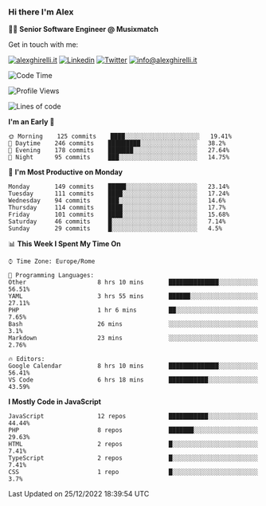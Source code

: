 ### Hi there I'm Alex

👨‍💻 __Senior Software Engineer @ Musixmatch__

Get in touch with me:

[![alexghirelli.it](https://img.shields.io/static/v1?label=alexghirelli.it&message=%20&color=red&logo=&style=flat-square&logoColor=white)](https://www.alexghirelli.it/)
[![Linkedin](https://img.shields.io/static/v1?label=Linkedin&message=%20&color=blue&logo=Linkedin&style=flat-square&logoColor=white)](https://linkedin.com/in/alexghirelli)
[![Twitter](https://img.shields.io/static/v1?label=Twitter&message=%20&color=blue&logo=Twitter&style=flat-square&logoColor=white)](https://twitter.com/alexGhirelli)
[![info@alexghirelli.it](https://img.shields.io/static/v1?label=info@alexghirelli.it&message=%20&color=red&logo=gmail&style=flat-square&logoColor=white)](mailto:info@alexghirelli.it)

<!--START_SECTION:waka-->
![Code Time](http://img.shields.io/badge/Code%20Time-7%2C217%20hrs%2050%20mins-blue)

![Profile Views](http://img.shields.io/badge/Profile%20Views-0-blue)

![Lines of code](https://img.shields.io/badge/From%20Hello%20World%20I%27ve%20Written-813%20Thousand%20lines%20of%20code-blue)

**I'm an Early 🐤** 

```text
🌞 Morning    125 commits    ████░░░░░░░░░░░░░░░░░░░░░   19.41% 
🌆 Daytime    246 commits    █████████░░░░░░░░░░░░░░░░   38.2% 
🌃 Evening    178 commits    ███████░░░░░░░░░░░░░░░░░░   27.64% 
🌙 Night      95 commits     ███░░░░░░░░░░░░░░░░░░░░░░   14.75%

```
📅 **I'm Most Productive on Monday** 

```text
Monday       149 commits    █████░░░░░░░░░░░░░░░░░░░░   23.14% 
Tuesday      111 commits    ████░░░░░░░░░░░░░░░░░░░░░   17.24% 
Wednesday    94 commits     ███░░░░░░░░░░░░░░░░░░░░░░   14.6% 
Thursday     114 commits    ████░░░░░░░░░░░░░░░░░░░░░   17.7% 
Friday       101 commits    ████░░░░░░░░░░░░░░░░░░░░░   15.68% 
Saturday     46 commits     █░░░░░░░░░░░░░░░░░░░░░░░░   7.14% 
Sunday       29 commits     █░░░░░░░░░░░░░░░░░░░░░░░░   4.5%

```


📊 **This Week I Spent My Time On** 

```text
⌚︎ Time Zone: Europe/Rome

💬 Programming Languages: 
Other                    8 hrs 10 mins       ██████████████░░░░░░░░░░░   56.51% 
YAML                     3 hrs 55 mins       ██████░░░░░░░░░░░░░░░░░░░   27.11% 
PHP                      1 hr 6 mins         ██░░░░░░░░░░░░░░░░░░░░░░░   7.65% 
Bash                     26 mins             ░░░░░░░░░░░░░░░░░░░░░░░░░   3.1% 
Markdown                 23 mins             ░░░░░░░░░░░░░░░░░░░░░░░░░   2.76%

🔥 Editors: 
Google Calendar          8 hrs 10 mins       ██████████████░░░░░░░░░░░   56.41% 
VS Code                  6 hrs 18 mins       ███████████░░░░░░░░░░░░░░   43.59%

```

**I Mostly Code in JavaScript** 

```text
JavaScript               12 repos            ███████████░░░░░░░░░░░░░░   44.44% 
PHP                      8 repos             ███████░░░░░░░░░░░░░░░░░░   29.63% 
HTML                     2 repos             █░░░░░░░░░░░░░░░░░░░░░░░░   7.41% 
TypeScript               2 repos             █░░░░░░░░░░░░░░░░░░░░░░░░   7.41% 
CSS                      1 repo              █░░░░░░░░░░░░░░░░░░░░░░░░   3.7%

```



 Last Updated on 25/12/2022 18:39:54 UTC
<!--END_SECTION:waka-->
